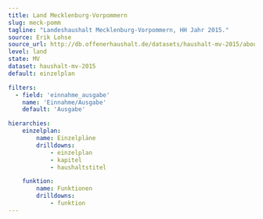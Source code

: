 ```yaml
---
title: Land Mecklenburg-Vorpommern
slug: meck-pomm
tagline: "Landeshaushalt Mecklenburg-Vorpommern, HH Jahr 2015."
source: Erik Lohse
source_url: http://db.offenerhaushalt.de/datasets/haushalt-mv-2015/about
level: land
state: MV
dataset: haushalt-mv-2015
default: einzelplan

filters:
  - field: 'einnahme_ausgabe'
    name: 'Einnahme/Ausgabe'
    default: 'Ausgabe'

hierarchies:
    einzelplan:
        name: Einzelpläne
        drilldowns:
            - einzelplan
            - kapitel
            - haushaltstitel

    funktion:
        name: Funktionen
        drilldowns:
            - funktion
---
```

